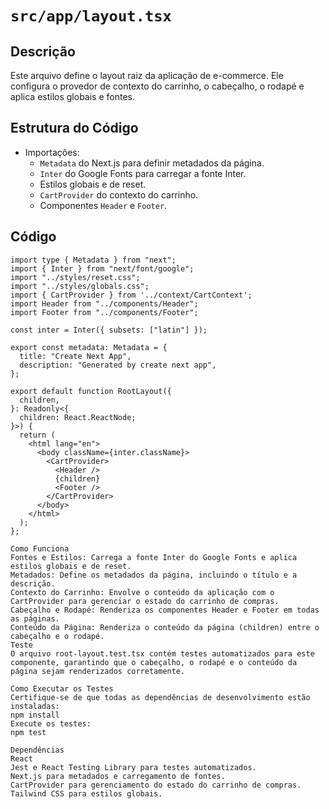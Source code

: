 # `src/app/layout.tsx`

## Descrição

Este arquivo define o layout raiz da aplicação de e-commerce. Ele configura o provedor de contexto do carrinho, o cabeçalho, o rodapé e aplica estilos globais e fontes.

## Estrutura do Código

- Importações:
  - `Metadata` do Next.js para definir metadados da página.
  - `Inter` do Google Fonts para carregar a fonte Inter.
  - Estilos globais e de reset.
  - `CartProvider` do contexto do carrinho.
  - Componentes `Header` e `Footer`.

## Código

```tsx
import type { Metadata } from "next";
import { Inter } from "next/font/google";
import "../styles/reset.css";
import "../styles/globals.css";
import { CartProvider } from '../context/CartContext';
import Header from "../components/Header";
import Footer from "../components/Footer";

const inter = Inter({ subsets: ["latin"] });

export const metadata: Metadata = {
  title: "Create Next App",
  description: "Generated by create next app",
};

export default function RootLayout({
  children,
}: Readonly<{
  children: React.ReactNode;
}>) {
  return (
    <html lang="en">
      <body className={inter.className}>
        <CartProvider>
          <Header />
          {children}
          <Footer />
        </CartProvider>
      </body>
    </html>
  );
};

Como Funciona
Fontes e Estilos: Carrega a fonte Inter do Google Fonts e aplica estilos globais e de reset.
Metadados: Define os metadados da página, incluindo o título e a descrição.
Contexto do Carrinho: Envolve o conteúdo da aplicação com o CartProvider para gerenciar o estado do carrinho de compras.
Cabeçalho e Rodapé: Renderiza os componentes Header e Footer em todas as páginas.
Conteúdo da Página: Renderiza o conteúdo da página (children) entre o cabeçalho e o rodapé.
Teste
O arquivo root-layout.test.tsx contém testes automatizados para este componente, garantindo que o cabeçalho, o rodapé e o conteúdo da página sejam renderizados corretamente.

Como Executar os Testes
Certifique-se de que todas as dependências de desenvolvimento estão instaladas:
npm install
Execute os testes:
npm test

Dependências
React
Jest e React Testing Library para testes automatizados.
Next.js para metadados e carregamento de fontes.
CartProvider para gerenciamento do estado do carrinho de compras.
Tailwind CSS para estilos globais.